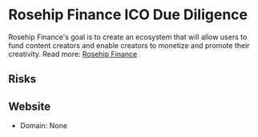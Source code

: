# Rosehip Finance ICO Due Diligence
Rosehip Finance's goal is to create an ecosystem that will allow users to fund content creators and enable creators to monetize and promote their creativity.
Read more: [Rosehip Finance](https://metabay.network/ico/rosehip-finance)
## Risks
## Website
* Domain: None
